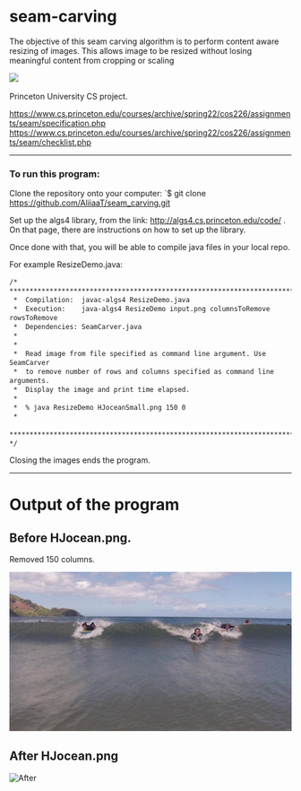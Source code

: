 # seam-carving
The objective of this seam carving algorithm is to perform content aware resizing of images. This allows image to be resized without losing meaningful content from cropping or scaling

<img src="https://github.com/andrewdcampbell/seam-carving/blob/master/demos/visuals/lake_shrink.gif" width="900">

Princeton University CS project.

https://www.cs.princeton.edu/courses/archive/spring22/cos226/assignments/seam/specification.php
https://www.cs.princeton.edu/courses/archive/spring22/cos226/assignments/seam/checklist.php

---

### To run this program:
Clone the repository onto your computer: `$ git clone https://github.com/AliiaaT/seam_carving.git

Set up the algs4 library, from the link:
http://algs4.cs.princeton.edu/code/ .
On that page, there are instructions on how to set up the library. 

Once done with that, you will be able to compile java files in your local repo.

For example ResizeDemo.java:
```
/* *****************************************************************************
 *  Compilation:  javac-algs4 ResizeDemo.java
 *  Execution:    java-algs4 ResizeDemo input.png columnsToRemove rowsToRemove
 *  Dependencies: SeamCarver.java
 *                
 *
 *  Read image from file specified as command line argument. Use SeamCarver
 *  to remove number of rows and columns specified as command line arguments.
 *  Display the image and print time elapsed.
 *
 *  % java ResizeDemo HJoceanSmall.png 150 0
 *
 **************************************************************************** */
 ```

Closing the images ends the program.

---

# Output of the program
## Before HJocean.png.      
Removed 150 columns.

![Before](https://github.com/AliiaaT/seam_carving/blob/main/output/Before_HJocean.png)
## After HJocean.png
![After](https://github.com/AliiaaT/seam_carvings/blob/main/output/After_HJocean.png)


